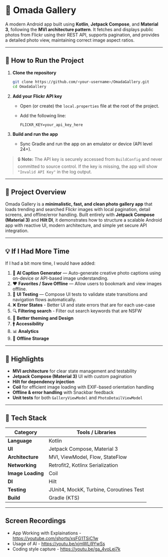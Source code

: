 # 📸 Omada Gallery

A modern Android app built using **Kotlin**, **Jetpack Compose**, and **Material 3**, following the **MVI architecture pattern**. It fetches and displays public photos from Flickr using their REST API, supports pagination, and provides a detailed photo view, maintaining correct image aspect ratios.

---

## 🚀 How to Run the Project

1. **Clone the repository**

   ```bash
   git clone https://github.com/<your-username>/OmadaGallery.git
   cd OmadaGallery
   ```

2. **Add your Flickr API key**

   * Open (or create) the `local.properties` file at the root of the project.
   * Add the following line:

     ```properties
     FLICKR_KEY=your_api_key_here
     ```

3. **Build and run the app**

   * Sync Gradle and run the app on an emulator or device (API level 24+).

> 🔒 **Note:** The API key is securely accessed from `BuildConfig` and never committed to source control.
> If the key is missing, the app will show `"Invalid API Key"` in the log output.

---

## 🧩 Project Overview

Omada Gallery is a **minimalistic, fast, and clean photo gallery app** that loads trending and searched Flickr images with local pagination, detail screens, and offline/error handling.
Built entirely with **Jetpack Compose (Material 3)** and **Hilt DI**, it demonstrates how to structure a scalable Android app with reactive UI, modern architecture, and simple yet secure API integration.

---

## 💡 If I Had More Time

If I had a bit more time, I would have added:

1. 🤖 **AI Caption Generator** — Auto-generate creative photo captions using on-device or API-based image understanding.
2. ❤️ **Favorites / Save Offline** — Allow users to bookmark and view images offline.
3. 🧪 **UI Testing** — Compose UI tests to validate state transitions and navigation flows automatically.
4. ❌ **Error States** - Better UI and state errors that are for each use-case
5. 🔍 **Filtering search** - Filter out search keywords that are NSFW
6. 🎨 **Better theming and Design**
7. 🚹 **Accessibility**
8. 📊 **Analytics**
9. 💾 **Offline Storage**

---

## 🧠 Highlights

* **MVI architecture** for clear state management and testability
* **Jetpack Compose (Material 3)** UI with custom pagination
* **Hilt for dependency injection**
* **Coil** for efficient image loading with EXIF-based orientation handling
* **Offline & error handling** with Snackbar feedback
* **Unit tests** for both `GalleryViewModel` and `PhotoDetailViewModel`

---

## 🧮 Tech Stack

| Category          | Tools / Libraries                       |
| ----------------- | --------------------------------------- |
| **Language**      | Kotlin                                  |
| **UI**            | Jetpack Compose, Material 3             |
| **Architecture**  | MVI, ViewModel, Flow, StateFlow         |
| **Networking**    | Retrofit2, Kotlinx Serialization        |
| **Image Loading** | Coil                                    |
| **DI**            | Hilt                                    |
| **Testing**       | JUnit4, MockK, Turbine, Coroutines Test |
| **Build**         | Gradle (KTS)                            |

---
## Screen Recordings
* App Working with Explainations - https://youtube.com/shorts/xsFG1TSiC1w
* Usage of AI - https://youtu.be/xjmWLj9YwSs
* Coding style capture - https://youtu.be/ga_4voLej7k
